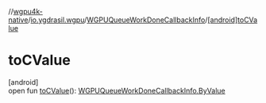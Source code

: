 //[wgpu4k-native](../../../index.md)/[io.ygdrasil.wgpu](../index.md)/[WGPUQueueWorkDoneCallbackInfo](index.md)/[[android]toCValue]([android]to-c-value.md)

# toCValue

[android]\
open fun [toCValue]([android]to-c-value.md)(): [WGPUQueueWorkDoneCallbackInfo.ByValue](../../io.ygdrasil.wgpu.android/-w-g-p-u-queue-work-done-callback-info/-by-value/index.md)